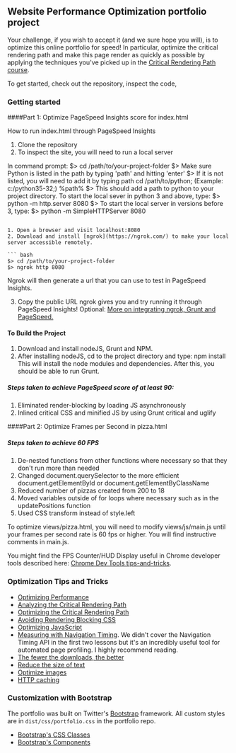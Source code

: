 ## Website Performance Optimization portfolio project

Your challenge, if you wish to accept it (and we sure hope you will), is to optimize this online portfolio for speed! In particular, optimize the critical rendering path and make this page render as quickly as possible by applying the techniques you've picked up in the [Critical Rendering Path course](https://www.udacity.com/course/ud884).

To get started, check out the repository, inspect the code,

### Getting started

####Part 1: Optimize PageSpeed Insights score for index.html

How to run index.html through PageSpeed Insights

1. Clone the repository
2. To inspect the site, you will need to run a local server

  In command prompt:
  $> cd /path/to/your-project-folder
  $> Make sure Python is listed in the path by typing 'path' and hitting 'enter'
  $> If it is not listed, you will need to add it by typing path cd /path/to/python; (Example: c:/python35-32;) %path%
  $> This should add a path to python to your project directory.  To start the local sever in python 3 and above, type:
  $> python -m http.server 8080
  $> To start the local server in versions before 3, type:
  $> python -m SimpleHTTPServer 8080
  ```

1. Open a browser and visit localhost:8080
2. Download and install [ngrok](https://ngrok.com/) to make your local server accessible remotely.

  ``` bash
  $> cd /path/to/your-project-folder
  $> ngrok http 8080
  ```
  Ngrok will then generate a url that you can use to test in PageSpeed Insights.

3. Copy the public URL ngrok gives you and try running it through PageSpeed Insights! Optional: [More on integrating ngrok, Grunt and PageSpeed.](http://www.jamescryer.com/2014/06/12/grunt-pagespeed-and-ngrok-locally-testing/)

#### To Build the Project
1. Download and install nodeJS, Grunt and NPM.
2. After installing nodeJS, cd to the project directory and type:
   npm install
This will install the node modules and dependencies.  After this, you should be able to run Grunt.


##### Steps taken to achieve PageSpeed score of at least 90:

1. Eliminated render-blocking by loading JS asynchronously
2. Inlined critical CSS and minified JS by using Grunt critical and uglify



####Part 2: Optimize Frames per Second in pizza.html

##### Steps taken to achieve 60 FPS

1. De-nested functions from other functions where necessary so that they don't run more than needed
2. Changed document.querySelector to the more efficient document.getElementById or document.getElementByClassName
3. Reduced number of pizzas created from 200 to 18
4. Moved variables outside of for loops where necessary such as in the updatePositions function
5. Used CSS transform instead of style.left








To optimize views/pizza.html, you will need to modify views/js/main.js until your frames per second rate is 60 fps or higher. You will find instructive comments in main.js.

You might find the FPS Counter/HUD Display useful in Chrome developer tools described here: [Chrome Dev Tools tips-and-tricks](https://developer.chrome.com/devtools/docs/tips-and-tricks).

### Optimization Tips and Tricks
* [Optimizing Performance](https://developers.google.com/web/fundamentals/performance/ "web performance")
* [Analyzing the Critical Rendering Path](https://developers.google.com/web/fundamentals/performance/critical-rendering-path/analyzing-crp.html "analyzing crp")
* [Optimizing the Critical Rendering Path](https://developers.google.com/web/fundamentals/performance/critical-rendering-path/optimizing-critical-rendering-path.html "optimize the crp!")
* [Avoiding Rendering Blocking CSS](https://developers.google.com/web/fundamentals/performance/critical-rendering-path/render-blocking-css.html "render blocking css")
* [Optimizing JavaScript](https://developers.google.com/web/fundamentals/performance/critical-rendering-path/adding-interactivity-with-javascript.html "javascript")
* [Measuring with Navigation Timing](https://developers.google.com/web/fundamentals/performance/critical-rendering-path/measure-crp.html "nav timing api"). We didn't cover the Navigation Timing API in the first two lessons but it's an incredibly useful tool for automated page profiling. I highly recommend reading.
* <a href="https://developers.google.com/web/fundamentals/performance/optimizing-content-efficiency/eliminate-downloads.html">The fewer the downloads, the better</a>
* <a href="https://developers.google.com/web/fundamentals/performance/optimizing-content-efficiency/optimize-encoding-and-transfer.html">Reduce the size of text</a>
* <a href="https://developers.google.com/web/fundamentals/performance/optimizing-content-efficiency/image-optimization.html">Optimize images</a>
* <a href="https://developers.google.com/web/fundamentals/performance/optimizing-content-efficiency/http-caching.html">HTTP caching</a>

### Customization with Bootstrap
The portfolio was built on Twitter's <a href="http://getbootstrap.com/">Bootstrap</a> framework. All custom styles are in `dist/css/portfolio.css` in the portfolio repo.

* <a href="http://getbootstrap.com/css/">Bootstrap's CSS Classes</a>
* <a href="http://getbootstrap.com/components/">Bootstrap's Components</a>
